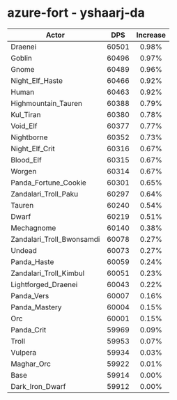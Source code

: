# azure-fort - yshaarj-da
| Actor | DPS | Increase |
|---|:---:|:---:|
|Draenei|60501|0.98%|
|Goblin|60496|0.97%|
|Gnome|60489|0.96%|
|Night_Elf_Haste|60466|0.92%|
|Human|60463|0.92%|
|Highmountain_Tauren|60388|0.79%|
|Kul_Tiran|60380|0.78%|
|Void_Elf|60377|0.77%|
|Nightborne|60352|0.73%|
|Night_Elf_Crit|60316|0.67%|
|Blood_Elf|60315|0.67%|
|Worgen|60314|0.67%|
|Panda_Fortune_Cookie|60301|0.65%|
|Zandalari_Troll_Paku|60297|0.64%|
|Tauren|60240|0.54%|
|Dwarf|60219|0.51%|
|Mechagnome|60140|0.38%|
|Zandalari_Troll_Bwonsamdi|60078|0.27%|
|Undead|60073|0.27%|
|Panda_Haste|60059|0.24%|
|Zandalari_Troll_Kimbul|60051|0.23%|
|Lightforged_Draenei|60043|0.22%|
|Panda_Vers|60007|0.16%|
|Panda_Mastery|60004|0.15%|
|Orc|60001|0.15%|
|Panda_Crit|59969|0.09%|
|Troll|59953|0.07%|
|Vulpera|59934|0.03%|
|Maghar_Orc|59922|0.01%|
|Base|59914|0.00%|
|Dark_Iron_Dwarf|59912|0.00%|
